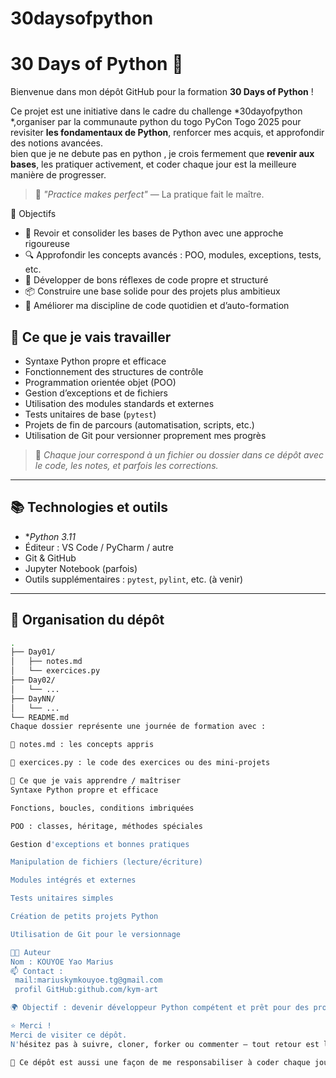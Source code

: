 # 30daysofpython
# 30 Days of Python 🐍

Bienvenue dans mon dépôt GitHub pour la formation **30 Days of Python** !

Ce projet est une initiative dans le cadre du challenge *30dayofpython *,organiser par la communaute python du togo PyCon Togo 2025
  pour revisiter **les fondamentaux de Python**, renforcer mes acquis, et approfondir des notions avancées.  
bien que je ne debute pas en python , je crois fermement que **revenir aux bases**, les pratiquer activement, et coder chaque jour est la meilleure manière de progresser.

> 🧠 *"Practice makes perfect"* — La pratique fait le maître.



🎯 Objectifs

- 🔁 Revoir et consolider les bases de Python avec une approche rigoureuse
- 🔍 Approfondir les concepts avancés : POO, modules, exceptions, tests, etc.
- 🧰 Développer de bons réflexes de code propre et structuré
- 📦 Construire une base solide pour des projets plus ambitieux
- 💪 Améliorer ma discipline de code quotidien et d’auto-formation





## 🧠 Ce que je vais travailler

- Syntaxe Python propre et efficace
- Fonctionnement des structures de contrôle
- Programmation orientée objet (POO)
- Gestion d’exceptions et de fichiers
- Utilisation des modules standards et externes
- Tests unitaires de base (`pytest`)
- Projets de fin de parcours (automatisation, scripts, etc.)
- Utilisation de Git pour versionner proprement mes progrès

> 📎 *Chaque jour correspond à un fichier ou dossier dans ce dépôt avec le code, les notes, et parfois les corrections.*

---

## 📚 Technologies et outils

- **Python 3.11*
- Éditeur : VS Code / PyCharm / autre
- Git & GitHub
- Jupyter Notebook (parfois)
- Outils supplémentaires : `pytest`, `pylint`, etc. (à venir)

---

## 🚧 Organisation du dépôt

```bash
.
├── Day01/
│   ├── notes.md
│   └── exercices.py
├── Day02/
│   └── ...
├── DayNN/
│   └── ...
└── README.md
Chaque dossier représente une journée de formation avec :

📄 notes.md : les concepts appris

🐍 exercices.py : le code des exercices ou des mini-projets

🧠 Ce que je vais apprendre / maîtriser
Syntaxe Python propre et efficace

Fonctions, boucles, conditions imbriquées

POO : classes, héritage, méthodes spéciales

Gestion d'exceptions et bonnes pratiques

Manipulation de fichiers (lecture/écriture)

Modules intégrés et externes

Tests unitaires simples

Création de petits projets Python

Utilisation de Git pour le versionnage

👨‍💻 Auteur
Nom : KOUYOE Yao Marius 
📫 Contact :
 mail:mariuskymkouyoe.tg@gmail.com
 profil GitHub:github.com/kym-art

🌍 Objectif : devenir développeur Python compétent et prêt pour des projets professionnels ou personnels.

⭐ Merci !
Merci de visiter ce dépôt.
N'hésitez pas à suivre, cloner, forker ou commenter — tout retour est le bienvenu !

💬 Ce dépôt est aussi une façon de me responsabiliser à coder chaque jour et à m'améliorer continuellement. N'hésite pas à me rejoindre dans le challenge si tu veux apprendre Python toi aussi !
